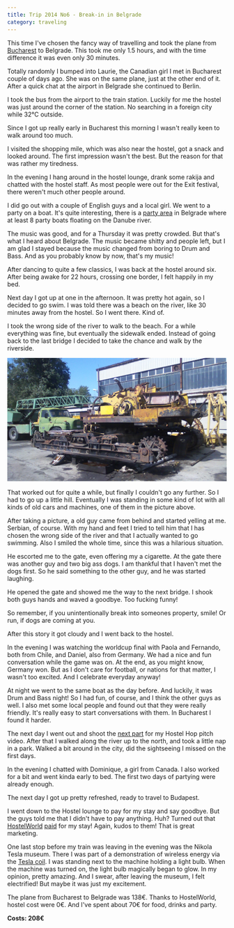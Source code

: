 ```yaml
---
title: Trip 2014 No6 - Break-in in Belgrade
category: traveling
---
```


This time I've chosen the fancy way of travelling and took the plane from
[Bucharest](/#/blog/big-bold-bucharest) to Belgrade. This took me
only 1.5 hours, and with the time difference it was even only 30 minutes.

Totally randomly I bumped into Laurie, the Canadian girl I met in Bucharest
couple of days ago. She was on the same plane, just at the other end of it.
After a quick chat at the airport in Belgrade she continued to Berlin.

I took the bus from the airport to the train station. Luckily for me the hostel
was just around the corner of the station. No searching in a foreign city while
32°C outside.

Since I got up really early in Bucharest this morning I wasn't really keen to
walk around too much.

I visited the shopping mile, which was also near the hostel, got a snack and
looked around. The first impression wasn't the best. But the reason for that was
rather my tiredness.

In the evening I hang around in the hostel lounge, drank some rakija and chatted
with the hostel staff. As most people were out for the Exit festival, there
weren't much other people around.

I did go out with a couple of English guys and a local girl. We went to a party
on a boat. It's quite interesting, there is a [party
area](https://www.google.de/maps/@44.8246625,20.4942638,15z) in Belgrade where
at least 8 party boats floating on the Danube river.

The music was good, and for a Thursday it was pretty crowded. But that's what I
heard about Belgrade. The music became shitty and people left, but I am glad I
stayed because the music changed from boring to Drum and Bass. And as you
probably know by now, that's my music!

After dancing to quite a few classics, I was back at the hostel around six.
After being awake for 22 hours, crossing one border, I felt happily in my bed.

Next day I got up at one in the afternoon. It was pretty hot again, so I decided
to go swim. I was told there was a beach on the river, like 30 minutes away from
the hostel. So I went there. Kind of.

I took the wrong side of the river to walk to the beach. For a while everything
was fine, but eventually the sidewalk ended. Instead of going back to the last
bridge I decided to take the chance and walk by the riverside.

![](/pictures/Serbia/Belgrade/100_1279.jpg)

That worked out for quite a while, but finally I couldn't go any further. So I
had to go up a little hill. Eventually I was standing in some kind of lot with
all kinds of old cars and machines, one of them in the picture above.

After taking a picture, a old guy came from behind and started yelling at me.
Serbian, of course. With my hand and feet I tried to tell him that I has chosen
the wrong side of the river and that I actually wanted to go swimming. Also I
smiled the whole time, since this was a hilarious situation.

He escorted me to the gate, even offering my a cigarette. At the gate there was
another guy and two big ass dogs. I am thankful that I haven't met the dogs
first. So he said something to the other guy, and he was started laughing.

He opened the gate and showed me the way to the next bridge. I shook both guys
hands and waved a goodbye. Too fucking funny!

So remember, if you unintentionally break into someones property, smile! Or run,
if dogs are coming at you.

After this story it got cloudy and I went back to the hostel.

In the evening I was watching the worldcup final with Paola and Fernando, both
from Chile, and Daniel, also from Germany. We had a nice and fun conversation
while the game was on. At the end, as you might know, Germany won. But as I
don't care for football, or nations for that matter, I wasn't too excited. And I
celebrate everyday anyway!

At night we went to the same boat as the day before. And luckily, it was Drum
and Bass night! So I had fun, of course, and I think the other guys as well. I
also met some local people and found out that they were really friendly. It's
really easy to start conversations with them. In Bucharest I found it harder.

The next day I went out and shoot the [next part](/#blog/hostel-hop-pitch-scraps-3)
for my Hostel Hop pitch
video. After that I walked along the river up to the north, and took a little
nap in a park. Walked a bit around in the city, did the sightseeing I missed on
the first days.

In the evening I chatted with Dominique, a girl from Canada. I also worked for a
bit and went kinda early to bed. The first two days of partying were already
enough.

The next day I got up pretty refreshed, ready to travel to Budapest.

I went down to the Hostel lounge to pay for my stay and say goodbye. But the
guys told me that I didn't have to pay anything. Huh? Turned out that
[HostelWorld](http://www.hostelworld.com/)
[paid](https://twitter.com/mustardamus/status/489089223149228032) for my stay!
Again, kudos to them! That is great marketing.

One last stop before my train was leaving in the evening was the Nikola Tesla
museum. There I was part of a demonstration of wireless energy via the [Tesla coil](https://en.wikipedia.org/wiki/Tesla_Coil).
I was standing next to the
machine holding a light bulb. When the machine was turned on, the light bulb
magically began to glow. In my opinion, pretty amazing. And I swear, after
leaving the museum, I felt electrified! But maybe it was just my excitement.

The plane from Bucharest to Belgrade was 138€. Thanks to HostelWorld, hostel
cost were 0€. And I've spent about 70€ for food, drinks and party.

**Costs: 208€**
